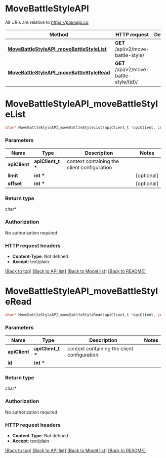 # MoveBattleStyleAPI

All URIs are relative to *https://pokeapi.co*

Method | HTTP request | Description
------------- | ------------- | -------------
[**MoveBattleStyleAPI_moveBattleStyleList**](MoveBattleStyleAPI.md#MoveBattleStyleAPI_moveBattleStyleList) | **GET** /api/v2/move-battle-style/ | 
[**MoveBattleStyleAPI_moveBattleStyleRead**](MoveBattleStyleAPI.md#MoveBattleStyleAPI_moveBattleStyleRead) | **GET** /api/v2/move-battle-style/{id}/ | 


# **MoveBattleStyleAPI_moveBattleStyleList**
```c
char* MoveBattleStyleAPI_moveBattleStyleList(apiClient_t *apiClient, int limit, int offset);
```

### Parameters
Name | Type | Description  | Notes
------------- | ------------- | ------------- | -------------
**apiClient** | **apiClient_t \*** | context containing the client configuration |
**limit** | **int \*** |  | [optional] 
**offset** | **int \*** |  | [optional] 

### Return type

char*



### Authorization

No authorization required

### HTTP request headers

 - **Content-Type**: Not defined
 - **Accept**: text/plain

[[Back to top]](#) [[Back to API list]](../README.md#documentation-for-api-endpoints) [[Back to Model list]](../README.md#documentation-for-models) [[Back to README]](../README.md)

# **MoveBattleStyleAPI_moveBattleStyleRead**
```c
char* MoveBattleStyleAPI_moveBattleStyleRead(apiClient_t *apiClient, int id);
```

### Parameters
Name | Type | Description  | Notes
------------- | ------------- | ------------- | -------------
**apiClient** | **apiClient_t \*** | context containing the client configuration |
**id** | **int \*** |  | 

### Return type

char*



### Authorization

No authorization required

### HTTP request headers

 - **Content-Type**: Not defined
 - **Accept**: text/plain

[[Back to top]](#) [[Back to API list]](../README.md#documentation-for-api-endpoints) [[Back to Model list]](../README.md#documentation-for-models) [[Back to README]](../README.md)

